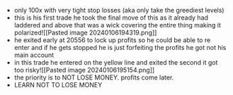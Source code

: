 * only 100x with very tight stop losses (aka only take the greediest levels)
* this is his first trade he took the final move of this as it already had laddered and above that was a wick covering the entire thing making it polarized![[Pasted image 20240106194319.png]]
* he exited early at 20556 to lock up profits so he could be able to re enter and if he gets stopped he is just forfeiting the profits he got not his main account
* in this trade he entered on the yellow line and exited the second it got too risky![[Pasted image 20240106195154.png]]
* the priority is to NOT LOSE MONEY. profits come later.
* LEARN NOT TO LOSE MONEY